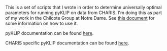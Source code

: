 This is a set of scripts that I wrote in order to determine universally optimal parameters for running pyKLIP on data from CHARIS. I'm doing this as part of my work in the Chilcote Group at Notre Dame. See [this document](https://docs.google.com/document/d/1yX0l96IZs1IxxKCRmriVSAQM3KFGF9U1-FnpJXhcLXo/edit?usp=sharing) for some information on how to use it. 

pyKLIP documentation can be found [here](pyklip.readthedocs.io).

CHARIS specific pyKLIP documentation can be found [here](https://bitbucket.org/pyKLIP/pyklip/src/master/docs/source/instruments/CHARIS.rst).
